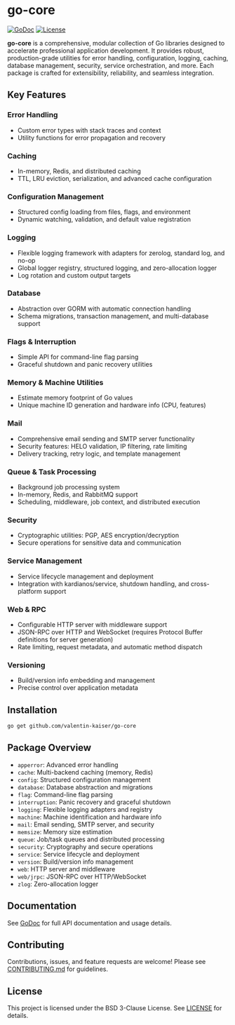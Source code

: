 # go-core

[![GoDoc](https://godoc.org/github.com/golang/gddo?status.svg)](http://godoc.org/github.com/valentin-kaiser/go-core)
[![License](https://img.shields.io/badge/License-BSD_3--Clause-blue.svg)](https://github.com/valentin-kaiser/go-core/blob/main/LICENSE)

**go-core** is a comprehensive, modular collection of Go libraries designed to accelerate professional application development. It provides robust, production-grade utilities for error handling, configuration, logging, caching, database management, security, service orchestration, and more. Each package is crafted for extensibility, reliability, and seamless integration.

## Key Features

### Error Handling
- Custom error types with stack traces and context
- Utility functions for error propagation and recovery

### Caching
- In-memory, Redis, and distributed caching
- TTL, LRU eviction, serialization, and advanced cache configuration

### Configuration Management
- Structured config loading from files, flags, and environment
- Dynamic watching, validation, and default value registration

### Logging
- Flexible logging framework with adapters for zerolog, standard log, and no-op
- Global logger registry, structured logging, and zero-allocation logger
- Log rotation and custom output targets

### Database
- Abstraction over GORM with automatic connection handling
- Schema migrations, transaction management, and multi-database support

### Flags & Interruption
- Simple API for command-line flag parsing
- Graceful shutdown and panic recovery utilities

### Memory & Machine Utilities
- Estimate memory footprint of Go values
- Unique machine ID generation and hardware info (CPU, features)

### Mail
- Comprehensive email sending and SMTP server functionality
- Security features: HELO validation, IP filtering, rate limiting
- Delivery tracking, retry logic, and template management

### Queue & Task Processing
- Background job processing system
- In-memory, Redis, and RabbitMQ support
- Scheduling, middleware, job context, and distributed execution

### Security
- Cryptographic utilities: PGP, AES encryption/decryption
- Secure operations for sensitive data and communication

### Service Management
- Service lifecycle management and deployment
- Integration with kardianos/service, shutdown handling, and cross-platform support

### Web & RPC
- Configurable HTTP server with middleware support
- JSON-RPC over HTTP and WebSocket (requires Protocol Buffer definitions for server generation)
- Rate limiting, request metadata, and automatic method dispatch

### Versioning
- Build/version info embedding and management
- Precise control over application metadata

## Installation

```bash
go get github.com/valentin-kaiser/go-core
```

## Package Overview

- `apperror`: Advanced error handling
- `cache`: Multi-backend caching (memory, Redis)
- `config`: Structured configuration management
- `database`: Database abstraction and migrations
- `flag`: Command-line flag parsing
- `interruption`: Panic recovery and graceful shutdown
- `logging`: Flexible logging adapters and registry
- `machine`: Machine identification and hardware info
- `mail`: Email sending, SMTP server, and security
- `memsize`: Memory size estimation
- `queue`: Job/task queues and distributed processing
- `security`: Cryptography and secure operations
- `service`: Service lifecycle and deployment
- `version`: Build/version info management
- `web`: HTTP server and middleware
- `web/jrpc`: JSON-RPC over HTTP/WebSocket
- `zlog`: Zero-allocation logger

## Documentation

See [GoDoc](http://godoc.org/github.com/valentin-kaiser/go-core) for full API documentation and usage details.


## Contributing

Contributions, issues, and feature requests are welcome! Please see [CONTRIBUTING.md](CONTRIBUTING.md) for guidelines.

## License

This project is licensed under the BSD 3-Clause License. See [LICENSE](LICENSE) for details.